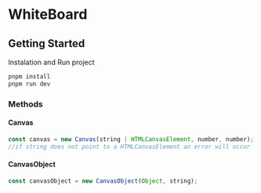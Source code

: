 # WhiteBoard
## Getting Started
Instalation and Run project
```sh
pnpm install
pnpm run dev 
```
### Methods
#### Canvas
```typescript
const canvas = new Canvas(string | HTMLCanvasElement, number, number);
//if string does not point to a HTMLCanvasElement an error will occur
```
#### CanvasObject
```typescript
const canvasObject = new CanvasObject(Object, string);
```
